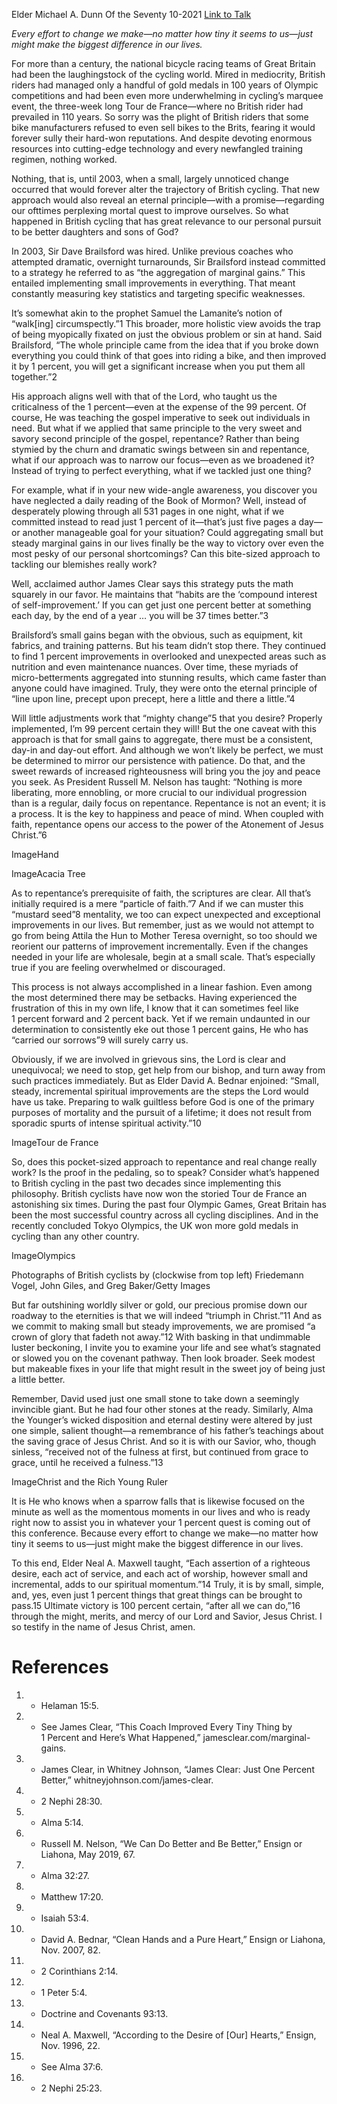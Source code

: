 Elder Michael A. Dunn
Of the Seventy
10-2021
[Link to Talk](https://www.churchofjesuschrist.org/study/general-conference/2021/10/54dunn?lang=eng)

_Every effort to change we make—no matter how tiny it seems to us—just might make the biggest difference in our lives._

For more than a century, the national bicycle racing teams of Great Britain had been the laughingstock of the cycling world. Mired in mediocrity, British riders had managed only a handful of gold medals in 100 years of Olympic competitions and had been even more underwhelming in cycling’s marquee event, the three-week long Tour de France—where no British rider had prevailed in 110 years. So sorry was the plight of British riders that some bike manufacturers refused to even sell bikes to the Brits, fearing it would forever sully their hard-won reputations. And despite devoting enormous resources into cutting-edge technology and every newfangled training regimen, nothing worked.



Nothing, that is, until 2003, when a small, largely unnoticed change occurred that would forever alter the trajectory of British cycling. That new approach would also reveal an eternal principle—with a promise—regarding our ofttimes perplexing mortal quest to improve ourselves. So what happened in British cycling that has great relevance to our personal pursuit to be better daughters and sons of God?

In 2003, Sir Dave Brailsford was hired. Unlike previous coaches who attempted dramatic, overnight turnarounds, Sir Brailsford instead committed to a strategy he referred to as “the aggregation of marginal gains.” This entailed implementing small improvements in everything. That meant constantly measuring key statistics and targeting specific weaknesses.

It’s somewhat akin to the prophet Samuel the Lamanite’s notion of “walk[ing] circumspectly.”1 This broader, more holistic view avoids the trap of being myopically fixated on just the obvious problem or sin at hand. Said Brailsford, “The whole principle came from the idea that if you broke down everything you could think of that goes into riding a bike, and then improved it by 1 percent, you will get a significant increase when you put them all together.”2

His approach aligns well with that of the Lord, who taught us the criticalness of the 1 percent—even at the expense of the 99 percent. Of course, He was teaching the gospel imperative to seek out individuals in need. But what if we applied that same principle to the very sweet and savory second principle of the gospel, repentance? Rather than being stymied by the churn and dramatic swings between sin and repentance, what if our approach was to narrow our focus—even as we broadened it? Instead of trying to perfect everything, what if we tackled just one thing?

For example, what if in your new wide-angle awareness, you discover you have neglected a daily reading of the Book of Mormon? Well, instead of desperately plowing through all 531 pages in one night, what if we committed instead to read just 1 percent of it—that’s just five pages a day—or another manageable goal for your situation? Could aggregating small but steady marginal gains in our lives finally be the way to victory over even the most pesky of our personal shortcomings? Can this bite-sized approach to tackling our blemishes really work?

Well, acclaimed author James Clear says this strategy puts the math squarely in our favor. He maintains that “habits are the ‘compound interest of self-improvement.’ If you can get just one percent better at something each day, by the end of a year … you will be 37 times better.”3

Brailsford’s small gains began with the obvious, such as equipment, kit fabrics, and training patterns. But his team didn’t stop there. They continued to find 1 percent improvements in overlooked and unexpected areas such as nutrition and even maintenance nuances. Over time, these myriads of micro-betterments aggregated into stunning results, which came faster than anyone could have imagined. Truly, they were onto the eternal principle of “line upon line, precept upon precept, here a little and there a little.”4

Will little adjustments work that “mighty change”5 that you desire? Properly implemented, I’m 99 percent certain they will! But the one caveat with this approach is that for small gains to aggregate, there must be a consistent, day-in and day-out effort. And although we won’t likely be perfect, we must be determined to mirror our persistence with patience. Do that, and the sweet rewards of increased righteousness will bring you the joy and peace you seek. As President Russell M. Nelson has taught: “Nothing is more liberating, more ennobling, or more crucial to our individual progression than is a regular, daily focus on repentance. Repentance is not an event; it is a process. It is the key to happiness and peace of mind. When coupled with faith, repentance opens our access to the power of the Atonement of Jesus Christ.”6

  ImageHand

  ImageAcacia Tree

As to repentance’s prerequisite of faith, the scriptures are clear. All that’s initially required is a mere “particle of faith.”7 And if we can muster this “mustard seed”8 mentality, we too can expect unexpected and exceptional improvements in our lives. But remember, just as we would not attempt to go from being Attila the Hun to Mother Teresa overnight, so too should we reorient our patterns of improvement incrementally. Even if the changes needed in your life are wholesale, begin at a small scale. That’s especially true if you are feeling overwhelmed or discouraged.

This process is not always accomplished in a linear fashion. Even among the most determined there may be setbacks. Having experienced the frustration of this in my own life, I know that it can sometimes feel like 1 percent forward and 2 percent back. Yet if we remain undaunted in our determination to consistently eke out those 1 percent gains, He who has “carried our sorrows”9 will surely carry us.

Obviously, if we are involved in grievous sins, the Lord is clear and unequivocal; we need to stop, get help from our bishop, and turn away from such practices immediately. But as Elder David A. Bednar enjoined: “Small, steady, incremental spiritual improvements are the steps the Lord would have us take. Preparing to walk guiltless before God is one of the primary purposes of mortality and the pursuit of a lifetime; it does not result from sporadic spurts of intense spiritual activity.”10

  ImageTour de France

So, does this pocket-sized approach to repentance and real change really work? Is the proof in the pedaling, so to speak? Consider what’s happened to British cycling in the past two decades since implementing this philosophy. British cyclists have now won the storied Tour de France an astonishing six times. During the past four Olympic Games, Great Britain has been the most successful country across all cycling disciplines. And in the recently concluded Tokyo Olympics, the UK won more gold medals in cycling than any other country.



  ImageOlympics



Photographs of British cyclists by (clockwise from top left) Friedemann Vogel, John Giles, and Greg Baker/Getty Images





But far outshining worldly silver or gold, our precious promise down our roadway to the eternities is that we will indeed “triumph in Christ.”11 And as we commit to making small but steady improvements, we are promised “a crown of glory that fadeth not away.”12 With basking in that undimmable luster beckoning, I invite you to examine your life and see what’s stagnated or slowed you on the covenant pathway. Then look broader. Seek modest but makeable fixes in your life that might result in the sweet joy of being just a little better.

Remember, David used just one small stone to take down a seemingly invincible giant. But he had four other stones at the ready. Similarly, Alma the Younger’s wicked disposition and eternal destiny were altered by just one simple, salient thought—a remembrance of his father’s teachings about the saving grace of Jesus Christ. And so it is with our Savior, who, though sinless, “received not of the fulness at first, but continued from grace to grace, until he received a fulness.”13

  ImageChrist and the Rich Young Ruler

It is He who knows when a sparrow falls that is likewise focused on the minute as well as the momentous moments in our lives and who is ready right now to assist you in whatever your 1 percent quest is coming out of this conference. Because every effort to change we make—no matter how tiny it seems to us—just might make the biggest difference in our lives.

To this end, Elder Neal A. Maxwell taught, “Each assertion of a righteous desire, each act of service, and each act of worship, however small and incremental, adds to our spiritual momentum.”14 Truly, it is by small, simple, and, yes, even just 1 percent things that great things can be brought to pass.15 Ultimate victory is 100 percent certain, “after all we can do,”16 through the might, merits, and mercy of our Lord and Savior, Jesus Christ. I so testify in the name of Jesus Christ, amen.

# References
1. - Helaman 15:5.
2. - See James Clear, “This Coach Improved Every Tiny Thing by 1 Percent and Here’s What Happened,” jamesclear.com/marginal-gains.
3. - James Clear, in Whitney Johnson, “James Clear: Just One Percent Better,” whitneyjohnson.com/james-clear.
4. - 2 Nephi 28:30.
5. - Alma 5:14.
6. - Russell M. Nelson, “We Can Do Better and Be Better,” Ensign or Liahona, May 2019, 67.
7. - Alma 32:27.
8. - Matthew 17:20.
9. - Isaiah 53:4.
10. - David A. Bednar, “Clean Hands and a Pure Heart,” Ensign or Liahona, Nov. 2007, 82.
11. - 2 Corinthians 2:14.
12. - 1 Peter 5:4.
13. - Doctrine and Covenants 93:13.
14. - Neal A. Maxwell, “According to the Desire of [Our] Hearts,” Ensign, Nov. 1996, 22.
15. - See Alma 37:6.
16. - 2 Nephi 25:23.